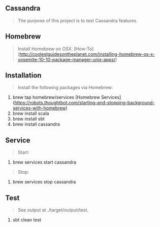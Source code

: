 Cassandra
---------
>The purpose of this project is to test Cassandra features.

Homebrew
--------
>Install Homebrew on OSX. [How-To] (http://coolestguidesontheplanet.com/installing-homebrew-os-x-yosemite-10-10-package-manager-unix-apps/)

Installation
------------
>Install the following packages via Homebrew:

1. brew tap homebrew/services [Homebrew Services] (https://robots.thoughtbot.com/starting-and-stopping-background-services-with-homebrew)
2. brew install scala
3. brew install sbt
4. brew install cassandra

Service
-------
>Start:

1. brew services start cassandra

>Stop:

1. brew services stop cassandra

Test
----
>See output at ./target/output/test.

1. sbt clean test
